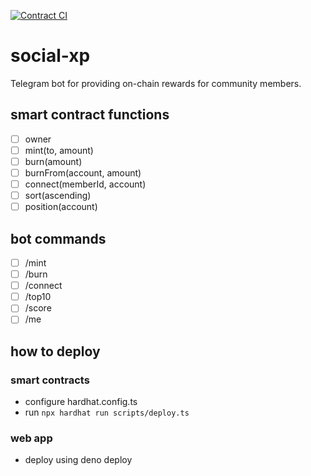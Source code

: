 [![Contract CI](https://github.com/cyri113/social-xp/actions/workflows/contract-ci.yml/badge.svg)](https://github.com/cyri113/social-xp/actions/workflows/contract-ci.yml)

# social-xp
Telegram bot for providing on-chain rewards for community members.

## smart contract functions

- [ ] owner
- [ ] mint(to, amount)
- [ ] burn(amount)
- [ ] burnFrom(account, amount)
- [ ] connect(memberId, account)
- [ ] sort(ascending)
- [ ] position(account)

## bot commands

- [ ] /mint <number> <address>
- [ ] /burn <number> <address>
- [ ] /connect <address>
- [ ] /top10
- [ ] /score <address>
- [ ] /me

## how to deploy

### smart contracts
- configure hardhat.config.ts
- run `npx hardhat run scripts/deploy.ts`

### web app
- deploy using deno deploy
